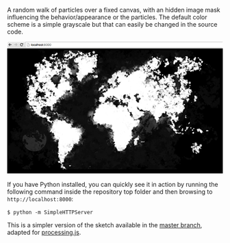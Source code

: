 A random walk of particles over a fixed canvas, with an hidden image mask influencing
the behavior/appearance or the particles. The default color scheme is a simple grayscale
but that can easily be changed in the source code.

![snapshot](https://raw.githubusercontent.com/carlosefr/BrownianMask/pjs/painting-bw.png)

If you have Python installed, you can quickly see it in action by running the following
command inside the repository top folder and then browsing to `http://localhost:8000`:
```
$ python -m SimpleHTTPServer
```

This is a simpler version of the sketch available in the
[master branch](https://github.com/carlosefr/BrownianMask/tree/master),
adapted for [processing.js](http://processingjs.org).
